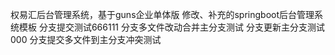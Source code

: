 权易汇后台管理系统，基于guns企业单体版 修改、补充的springboot后台管理系统模板  分支提交测试666111   分支多文件改动合并主分支测试   分支更新主分支测试   000
分支提交多文件到主分支冲突测试 
